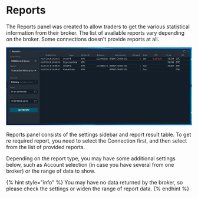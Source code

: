 # Reports

The Reports panel was created to allow traders to get the various statistical information from their broker. The list of available reports vary depending on the broker. Some connections doesn’t provide reports at all.

![](../.gitbook/assets/reports-1.png)

Reports panel consists of the settings sidebar and report result table. To get re required report, you need to select the Connection first, and then select from the list of provided reports.

Depending on the report type, you may have some additional settings below, such as Account selection \(in case you have several from one broker\) or the range of data to show.

{% hint style="info" %}
You may have no data returned by the broker, so please check the settings or widen the range of report data.
{% endhint %}

